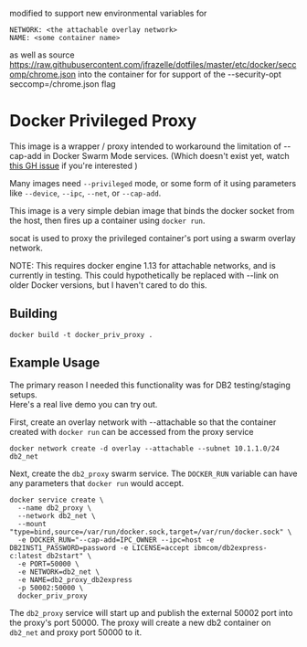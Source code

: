 modified to support new environmental variables for
```
NETWORK: <the attachable overlay network>
NAME: <some container name>
```
as well as source https://raw.githubusercontent.com/jfrazelle/dotfiles/master/etc/docker/seccomp/chrome.json into the container for
for support of the --security-opt seccomp=/chrome.json flag

# Docker Privileged Proxy

This image is a wrapper / proxy intended to workaround the limitation
of --cap-add in Docker Swarm Mode services.  (Which doesn't exist yet,
 watch [this GH issue](https://github.com/docker/docker/issues/24862) 
if you're interested )

Many images need `--privileged` mode, or some form of it using 
parameters like `--device`, `--ipc`, `--net`, or `--cap-add`.

This image is a very simple debian image that binds the docker socket
from the host, then fires up a container using `docker run`.  

socat is used to proxy the privileged container's port using a swarm overlay network.

NOTE:  This requires docker engine 1.13 for attachable networks, and is currently in testing.
This could hypothetically be replaced with --link on older Docker versions, but 
I haven't cared to do this.

## Building

`docker build -t docker_priv_proxy .`

## Example Usage

The primary reason I needed this functionality was for DB2 testing/staging setups.  
Here's a real live demo you can try out.

First, create an overlay network with --attachable so that the container
created with `docker run` can be accessed from the proxy service

`docker network create -d overlay --attachable --subnet 10.1.1.0/24 db2_net`

Next, create the `db2_proxy` swarm service.  The `DOCKER_RUN` variable
can have any parameters that `docker run` would accept.  

```
docker service create \
  --name db2_proxy \
  --network db2_net \
  --mount "type=bind,source=/var/run/docker.sock,target=/var/run/docker.sock" \
  -e DOCKER_RUN="--cap-add=IPC_OWNER --ipc=host -e DB2INST1_PASSWORD=password -e LICENSE=accept ibmcom/db2express-c:latest db2start" \
  -e PORT=50000 \
  -e NETWORK=db2_net \
  -e NAME=db2_proxy_db2express
  -p 50002:50000 \
  docker_priv_proxy
```

The `db2_proxy` service will start up and publish the external 50002 port into the proxy's port 50000.
The proxy will create a new db2 container on `db2_net` and proxy port 50000 to it.


